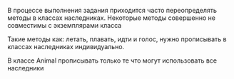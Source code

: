 В процессе выполнения задания приходится часто переопределять
методы в классах наследниках. Некоторые методы совершенно
не совместимы с экземплярами класса

Такие методы как: летать, плавать, идти и голос, 
нужно прописывать в классах наследниках индивидуально.

В классе Animal прописывать только те что могут 
использовать все наследники